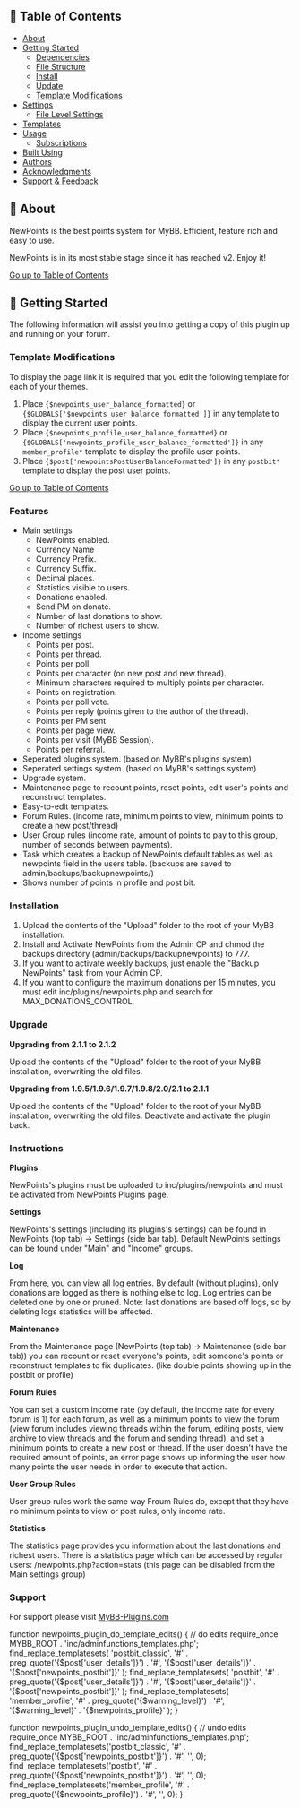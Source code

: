 ## 📜 Table of Contents <a name = "table_of_contents"></a>

- [About](#about)
- [Getting Started](#getting_started)
    - [Dependencies](#dependencies)
    - [File Structure](#file_structure)
    - [Install](#install)
    - [Update](#update)
    - [Template Modifications](#template_modifications)
- [Settings](#settings)
    - [File Level Settings](#file_level_settings)
- [Templates](#templates)
- [Usage](#usage)
    - [Subscriptions](#usage_subscriptions)
- [Built Using](#built_using)
- [Authors](#authors)
- [Acknowledgments](#acknowledgement)
- [Support & Feedback](#support)

## 🚀 About <a name = "about"></a>

NewPoints is the best points system for MyBB. Efficient, feature rich and easy to use.

NewPoints is in its most stable stage since it has reached v2. Enjoy it!

[Go up to Table of Contents](#table_of_contents)

## 📍 Getting Started <a name = "getting_started"></a>

The following information will assist you into getting a copy of this plugin up and running on your forum.

### Template Modifications <a name = "template_modifications"></a>

To display the page link it is required that you edit the following template for each of your themes.

1. Place `{$newpoints_user_balance_formatted}` or `{$GLOBALS['$newpoints_user_balance_formatted']}` in any template to
   display the current user points.
2. Place `{$newpoints_profile_user_balance_formatted}` or `{$GLOBALS['newpoints_profile_user_balance_formatted']}` in
   any `member_profile*` template to display the profile user points.
3. Place `{$post['newpointsPostUserBalanceFormatted']}` in any `postbit*` template to display the post user points.

[Go up to Table of Contents](#table_of_contents)

### Features

* Main settings
    * NewPoints enabled.
    * Currency Name
    * Currency Prefix.
    * Currency Suffix.
    * Decimal places.
    * Statistics visible to users.
    * Donations enabled.
    * Send PM on donate.
    * Number of last donations to show.
    * Number of richest users to show.
* Income settings
    * Points per post.
    * Points per thread.
    * Points per poll.
    * Points per character (on new post and new thread).
    * Minimum characters required to multiply points per character.
    * Points on registration.
    * Points per poll vote.
    * Points per reply (points given to the author of the thread).
    * Points per PM sent.
    * Points per page view.
    * Points per visit (MyBB Session).
    * Points per referral.
* Seperated plugins system. (based on MyBB's plugins system)
* Seperated settings system. (based on MyBB's settings system)
* Upgrade system.
* Maintenance page to recount points, reset points, edit user's points and reconstruct templates.
* Easy-to-edit templates.
* Forum Rules. (income rate, minimum points to view, minimum points to create a new post/thread)
* User Group rules (income rate, amount of points to pay to this group, number of seconds between payments).
* Task which creates a backup of NewPoints default tables as well as newpoints field in the users table. (backups are
  saved to admin/backups/backupnewpoints/)
* Shows number of points in profile and post bit.

### Installation

1. Upload the contents of the "Upload" folder to the root of your MyBB installation.
2. Install and Activate NewPoints from the Admin CP and chmod the backups directory (admin/backups/backupnewpoints) to
    777.
3. If you want to activate weekly backups, just enable the "Backup NewPoints" task from your Admin CP.
4. If you want to configure the maximum donations per 15 minutes, you must edit inc/plugins/newpoints.php and search for
   MAX_DONATIONS_CONTROL.

### Upgrade

**Upgrading from 2.1.1 to 2.1.2**

Upload the contents of the "Upload" folder to the root of your MyBB installation, overwriting the old files.

**Upgrading from 1.9.5/1.9.6/1.9.7/1.9.8/2.0/2.1 to 2.1.1**

Upload the contents of the "Upload" folder to the root of your MyBB installation, overwriting the old files.
Deactivate and activate the plugin back.

### Instructions

**Plugins**

NewPoints's plugins must be uploaded to inc/plugins/newpoints and must be activated from NewPoints Plugins page.

**Settings**

NewPoints's settings (including its plugins's settings) can be found in NewPoints (top tab) -> Settings (side bar tab).
Default NewPoints settings can be found under "Main" and "Income" groups.

**Log**

From here, you can view all log entries. By default (without plugins), only donations are logged as there is nothing
else to log.
Log entries can be deleted one by one or pruned.
Note: last donations are based off logs, so by deleting logs statistics will be affected.

**Maintenance**

From the Maintenance page (NewPoints (top tab) -> Maintenance (side bar tab)) you can recount or reset everyone's
points, edit someone's points or reconstruct templates to fix duplicates. (like double points showing up in the postbit
or profile)

**Forum Rules**

You can set a custom income rate (by default, the income rate for every forum is 1) for each forum, as well as a minimum
points to view the forum (view forum includes viewing threads within the forum, editing posts, view archive to view
threads and the forum and sending thread), and set a minimum points to create a new post or thread. If the user doesn't
have the required amount of points, an error page shows up informing the user how many points the user needs in order to
execute that action.

**User Group Rules**

User group rules work the same way Froum Rules do, except that they have no minimum points to view or post rules, only
income rate.

**Statistics**

The statistics page provides you information about the last donations and richest users.
There is a statistics page which can be accessed by regular users: /newpoints.php?action=stats (this page can be
disabled from the Main settings group)

### Support

For support please visit [MyBB-Plugins.com](http://forums.mybb-plugins.com/ "MyBB-Plugins.com")

function newpoints_plugin_do_template_edits()
{
// do edits
require_once MYBB_ROOT . 'inc/adminfunctions_templates.php';
find_replace_templatesets(
'postbit_classic',
'#' . preg_quote('{$post[\'user_details\']}') . '#',
'{$post[\'user_details\']}' . '{$post[\'newpoints_postbit\']}'
);
find_replace_templatesets(
'postbit',
'#' . preg_quote('{$post[\'user_details\']}') . '#',
'{$post[\'user_details\']}' . '{$post[\'newpoints_postbit\']}'
);
find_replace_templatesets(
'member_profile',
'#' . preg_quote('{$warning_level}') . '#',
'{$warning_level}' . '{$newpoints_profile}'
);
}

function newpoints_plugin_undo_template_edits()
{
// undo edits
require_once MYBB_ROOT . 'inc/adminfunctions_templates.php';
find_replace_templatesets('postbit_classic', '#' . preg_quote('{$post[\'newpoints_postbit\']}') . '#', '', 0);
find_replace_templatesets('postbit', '#' . preg_quote('{$post[\'newpoints_postbit\']}') . '#', '', 0);
find_replace_templatesets('member_profile', '#' . preg_quote('{$newpoints_profile}') . '#', '', 0);
}